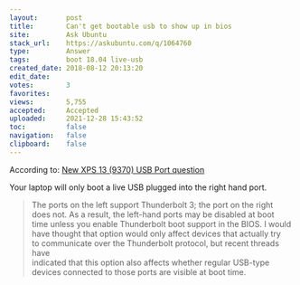 ```yaml
---
layout:       post
title:        Can't get bootable usb to show up in bios
site:         Ask Ubuntu
stack_url:    https://askubuntu.com/q/1064760
type:         Answer
tags:         boot 18.04 live-usb
created_date: 2018-08-12 20:13:20
edit_date:    
votes:        3
favorites:    
views:        5,755
accepted:     Accepted
uploaded:     2021-12-28 15:43:52
toc:          false
navigation:   false
clipboard:    false
---
```


According to: [New XPS 13 (9370) USB Port question][1]

Your laptop will only boot a live USB plugged into the right hand port.

> The ports on the left support Thunderbolt 3; the port on the right  
> does not.  As a result, the left-hand ports may be disabled at boot  
> time unless you enable Thunderbolt boot support in the BIOS.  I would  
> have thought that option would only affect devices that actually try  
> to communicate over the Thunderbolt protocol, but recent threads have  
> indicated that this option also affects whether regular USB-type  
> devices connected to those ports are visible at boot time.  

  [1]: https://www.dell.com/community/XPS/New-XPS-13-9370-USB-Port-question/td-p/6048300
